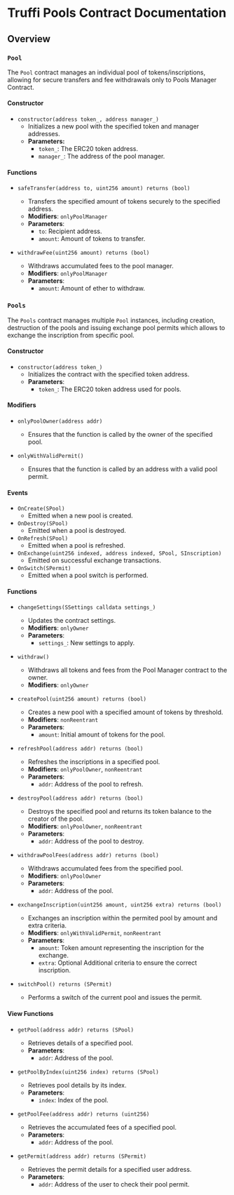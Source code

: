 # Truffi Pools Contract Documentation

## Overview

### `Pool`

The `Pool` contract manages an individual pool of tokens/inscriptions, allowing for secure transfers and fee withdrawals only to Pools Manager Contract.

#### Constructor

- `constructor(address token_, address manager_)`
  - Initializes a new pool with the specified token and manager addresses.
  - **Parameters:**
    - `token_`: The ERC20 token address.
    - `manager_`: The address of the pool manager.

#### Functions

- `safeTransfer(address to, uint256 amount) returns (bool)`
  - Transfers the specified amount of tokens securely to the specified address.
  - **Modifiers**: `onlyPoolManager`
  - **Parameters**:
    - `to`: Recipient address.
    - `amount`: Amount of tokens to transfer.

- `withdrawFee(uint256 amount) returns (bool)`
  - Withdraws accumulated fees to the pool manager.
  - **Modifiers**: `onlyPoolManager`
  - **Parameters**:
    - `amount`: Amount of ether to withdraw.

### `Pools`

The `Pools` contract manages multiple `Pool` instances, including creation, destruction of the pools and issuing exchange pool permits which allows to exchange the inscription from specific pool.

#### Constructor

- `constructor(address token_)`
  - Initializes the contract with the specified token address.
  - **Parameters**:
    - `token_`: The ERC20 token address used for pools.

#### Modifiers

- `onlyPoolOwner(address addr)`
  - Ensures that the function is called by the owner of the specified pool.

- `onlyWithValidPermit()`
  - Ensures that the function is called by an address with a valid pool permit.

#### Events

- `OnCreate(SPool)`
  - Emitted when a new pool is created.
- `OnDestroy(SPool)`
  - Emitted when a pool is destroyed.
- `OnRefresh(SPool)`
  - Emitted when a pool is refreshed.
- `OnExchange(uint256 indexed, address indexed, SPool, SInscription)`
  - Emitted on successful exchange transactions.
- `OnSwitch(SPermit)`
  - Emitted when a pool switch is performed.

#### Functions

- `changeSettings(SSettings calldata settings_)`
  - Updates the contract settings.
  - **Modifiers**: `onlyOwner`
  - **Parameters**:
    - `settings_`: New settings to apply.

- `withdraw()`
  - Withdraws all tokens and fees from the Pool Manager contract to the owner.
  - **Modifiers**: `onlyOwner`

- `createPool(uint256 amount) returns (bool)`
  - Creates a new pool with a specified amount of tokens by threshold.
  - **Modifiers**: `nonReentrant`
  - **Parameters**:
    - `amount`: Initial amount of tokens for the pool.

- `refreshPool(address addr) returns (bool)`
  - Refreshes the inscriptions in a specified pool.
  - **Modifiers**: `onlyPoolOwner`, `nonReentrant`
  - **Parameters**:
    - `addr`: Address of the pool to refresh.

- `destroyPool(address addr) returns (bool)`
  - Destroys the specified pool and returns its token balance to the creator of the pool.
  - **Modifiers**: `onlyPoolOwner`, `nonReentrant`
  - **Parameters**:
    - `addr`: Address of the pool to destroy.

- `withdrawPoolFees(address addr) returns (bool)`
  - Withdraws accumulated fees from the specified pool.
  - **Modifiers**: `onlyPoolOwner`
  - **Parameters**:
    - `addr`: Address of the pool.

- `exchangeInscription(uint256 amount, uint256 extra) returns (bool)`
  - Exchanges an inscription within the permited pool by amount and extra criteria.
  - **Modifiers**: `onlyWithValidPermit`, `nonReentrant`
  - **Parameters**:
    - `amount`: Token amount representing the inscription for the exchange.
    - `extra`: Optional Additional criteria to ensure the correct inscription.

- `switchPool() returns (SPermit)`
  - Performs a switch of the current pool and issues the permit.

#### View Functions

- `getPool(address addr) returns (SPool)`
  - Retrieves details of a specified pool.
  - **Parameters**:
    - `addr`: Address of the pool.

- `getPoolByIndex(uint256 index) returns (SPool)`
  - Retrieves pool details by its index.
  - **Parameters**:
    - `index`: Index of the pool.

- `getPoolFee(address addr) returns (uint256)`
  - Retrieves the accumulated fees of a specified pool.
  - **Parameters**:
    - `addr`: Address of the pool.

- `getPermit(address addr) returns (SPermit)`
  - Retrieves the permit details for a specified user address.
  - **Parameters**:
    - `addr`: Address of the user to check their pool permit.
